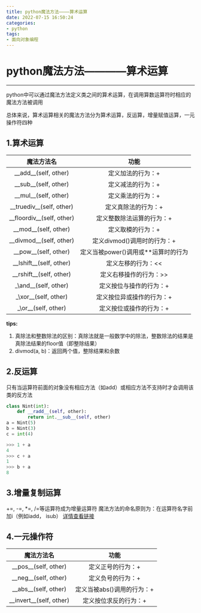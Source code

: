 ```yaml
---
title: python魔法方法————算术运算
date: 2022-07-15 16:50:24
categories: 
- python
tags: 
- 面向对象编程
---
```



# python魔法方法————算术运算
---
<!--more-->
python中可以通过魔法方法定义类之间的算术运算，在调用算数运算符时相应的魔法方法被调用

总体来说，算术运算相关的魔法方法分为算术运算，反运算，增量赋值运算，一元操作符四种

## 1.算术运算
|          魔法方法名           |                功能                 |
| :---------------------------: | :---------------------------------: |
|   \_\_add\_\_(self, other)    |          定义加法的行为：+          |
|   \_\_sub\_\_(self, other)    |          定义减法的行为：+          |
|   \_\_mul\_\_(self, other)    |          定义乘法的行为：+          |
| \_\_truediv\_\_(self, other)  |         定义真除法的行为：+         |
| \_\_floordiv\_\_(self, other) |      定义整数除法运算的行为：+      |
|   \_\_mod\_\_(self, other)    |          定义取模的行为：+          |
|  \_\_divmod\_\_(self, other)  |     定义divmod()调用时的行为：+     |
|   \_\_pow\_\_(self, other)    | 定义当被power()调用或**运算时的行为 |
|  \_\_lshift\_\_(self, other)  |         定义左移的行为：<<          |
|  \_\_rshift\_\_(self, other)  |       定义右移操作的行为：>>        |
|    \_\and\_\_(self, other)    |       定义按位与操作的行为：+       |
|    \_\xor\_\_(self, other)    |      定义按位异或操作的行为：+      |
|    \_\or\_\_(self, other)     |       定义按位或操作的行为：+       |

**tips:** 
1. 真除法和整数除法的区别：真除法就是一般数学中的除法，整数除法的结果是真除法结果的floor值（即整除结果）
2. divmod(a, b)：返回两个值，整除结果和余数


## 2.反运算
只有当运算符前面的对象没有相应方法（如add）或相应方法不支持时才会调用该类的反方法

```python
class Nint(int):
    def __radd__(self, other):
        return int.__sub__(self, other)
a = Nint(5)
b = Nint(3)
c = int(4)

>>> 1 + a 
4
>>> c + a
1
>>> b + a
8

```

## 3.增量复制运算
+=, -=, *=, /=等运算符成为增量运算符
魔法方法的命名原则为：在运算符名字前加i（例如iadd， isub）
[详情查看链接](https://blog.csdn.net/dongdiao5720/article/details/102271527)
## 4.一元操作符
|         魔法方法名          |            功能            |
| :-------------------------: | :------------------------: |
|  \_\_pos\_\_(self, other)   |     定义正号的行为：+      |
|  \_\_neg\_\_(self, other)   |     定义负号的行为：+      |
|   \_\_abs_\_(self, other)   | 定义当被abs()调用的行为：+ |
| \_\_invert\_\_(self, other) |   定义按位求反的行为：+    |

